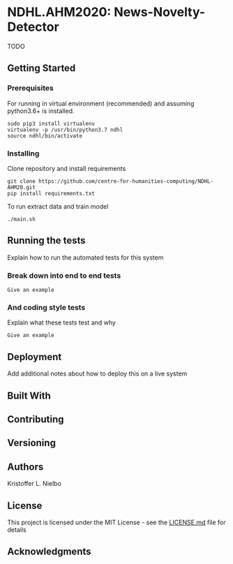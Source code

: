 # NDHL.AHM2020: News-Novelty-Detector #

TODO

## Getting Started

### Prerequisites

For running in virtual environment (recommended) and assuming python3.6+ is installed.

```
sudo pip3 install virtualenv
virtualenv -p /usr/bin/python3.7 ndhl
source ndhl/bin/activate
```

### Installing

Clone repository and install requirements

```
git clone https://github.com/centre-for-humanities-computing/NDHL-AHM20.git
pip install requirements.txt
```

To run extract data and train model

```
./main.sh
```

## Running the tests

Explain how to run the automated tests for this system

### Break down into end to end tests

```
Give an example
```

### And coding style tests

Explain what these tests test and why

```
Give an example
```

## Deployment

Add additional notes about how to deploy this on a live system

## Built With


## Contributing


## Versioning


## Authors
Kristoffer L. Nielbo

## License

This project is licensed under the MIT License - see the [LICENSE.md](LICENSE.md) file for details

## Acknowledgments
